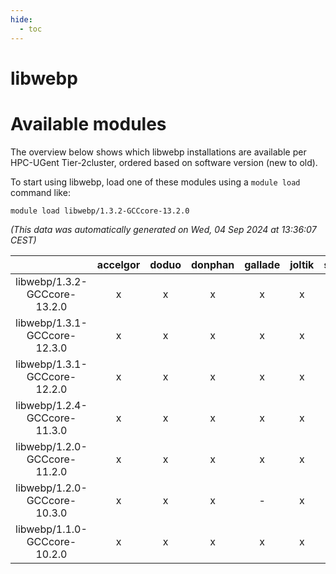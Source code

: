 ```yaml
---
hide:
  - toc
---
```


libwebp
=======

# Available modules


The overview below shows which libwebp installations are available per HPC-UGent Tier-2cluster, ordered based on software version (new to old).

To start using libwebp, load one of these modules using a `module load` command like:

```shell
module load libwebp/1.3.2-GCCcore-13.2.0
```

*(This data was automatically generated on Wed, 04 Sep 2024 at 13:36:07 CEST)*  

| |accelgor|doduo|donphan|gallade|joltik|shinx|skitty|
| :---: | :---: | :---: | :---: | :---: | :---: | :---: | :---: |
|libwebp/1.3.2-GCCcore-13.2.0|x|x|x|x|x|x|x|
|libwebp/1.3.1-GCCcore-12.3.0|x|x|x|x|x|x|x|
|libwebp/1.3.1-GCCcore-12.2.0|x|x|x|x|x|-|x|
|libwebp/1.2.4-GCCcore-11.3.0|x|x|x|x|x|x|x|
|libwebp/1.2.0-GCCcore-11.2.0|x|x|x|x|x|-|x|
|libwebp/1.2.0-GCCcore-10.3.0|x|x|x|-|x|-|x|
|libwebp/1.1.0-GCCcore-10.2.0|x|x|x|x|x|-|x|
